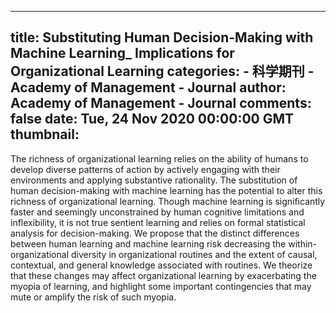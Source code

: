 
---
title: Substituting Human Decision-Making with Machine Learning_ Implications for Organizational Learning
categories: 
    - 科学期刊
    - Academy of Management - Journal
author: Academy of Management - Journal
comments: false
date: Tue, 24 Nov 2020 00:00:00 GMT
thumbnail: 
---

<div>   
<p>The richness of organizational learning relies on the ability of humans to develop diverse patterns of action by actively engaging with their environments and applying substantive rationality. The substitution of human decision-making with machine learning has the potential to alter this richness of organizational learning. Though machine learning is significantly faster and seemingly unconstrained by human cognitive limitations and inflexibility, it is not true sentient learning and relies on formal statistical analysis for decision-making. We propose that the distinct differences between human learning and machine learning risk decreasing the within-organizational diversity in organizational routines and the extent of causal, contextual, and general knowledge associated with routines. We theorize that these changes may affect organizational learning by exacerbating the myopia of learning, and highlight some important contingencies that may mute or amplify the risk of such myopia. </p>  
</div>
            